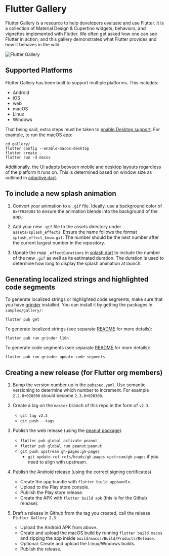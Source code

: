 # Flutter Gallery

Flutter Gallery is a resource to help developers evaluate and use Flutter.
It is a collection of Material Design & Cupertino widgets, behaviors, and vignettes
implemented with Flutter. We often get asked how one can see Flutter in action,
and this gallery demonstrates what Flutter provides and how it behaves in the
wild.

![Flutter Gallery](https://user-images.githubusercontent.com/6655696/73928238-0d7fcc80-48d3-11ea-8a7e-ea7dc5d6e713.png)

## Supported Platforms

Flutter Gallery has been built to support multiple platforms.
This includes:

- Android
- iOS
- web
- macOS
- Linux
- Windows

That being said, extra steps must be taken to [enable Desktop support](
https://github.com/flutter/flutter/wiki/Desktop-shells#tooling). For
example, to run the macOS app:

```
cd gallery/
flutter config --enable-macos-desktop
flutter create .
flutter run -d macos
```

Additionally, the UI adapts between mobile and desktop layouts regardless of the
platform it runs on. This is determined based on window size as outlined in
[adaptive.dart](lib/layout/adaptive.dart).

## To include a new splash animation

1. Convert your animation to a `.gif` file.
   Ideally, use a background color of `0xFF030303` to ensure the animation
   blends into the background of the app.

2. Add your new `.gif` file to the assets directory under
   `assets/splash_effects`. Ensure the name follows the format
   `splash_effect_$num.gif`. The number should be the next number after the
   current largest number in the repository.

3. Update the map `_effectDurations` in
   [splash.dart](lib/pages/splash.dart) to include the number of the
   new `.gif` as well as its estimated duration. The duration is used to
   determine how long to display the splash animation at launch.

## Generating localized strings and highlighted code segments

To generate localized strings or highlighted code segments, make sure that you
have [grinder](https://pub.dev/packages/grinder) installed. You can install it
by getting the packages in `samples/gallery/`:
```
flutter pub get
```

To generate localized strings (see separate [README](lib/l10n/README.md)
for more details):

```
flutter pub run grinder l10n
```

To generate code segments (see separate [README](tool/codeviewer_cli/README.md) for
more details):
```
flutter pub run grinder update-code-segments
```

## Creating a new release (for Flutter org members)

1. Bump the version number up in the `pubspec.yaml`. Use semantic versioning to determine 
   which number to increment. For example `2.2.0+020200` should become `2.3.0+020300`.
   
2. Create a tag on the `master` branch of this repo in the form of `v2.3`.
	* `git tag v2.3`
	* `git push --tags`

3. Publish the web release (using the [peanut package](https://pub.dev/packages/peanut)).
    * `flutter pub global activate peanut`
    * `flutter pub global run peanut:peanut`
    * `git push upstream gh-pages:gh-pages`
        * `git update-ref refs/heads/gh-pages upstream/gh-pages` if you need to align with upstream.

4. Publish the Android release (using the correct signing certificates).
    * Create the app bundle with `flutter build appbundle`.
    * Upload to the Play store console.
    * Publish the Play store release.
    * Create the APK with `flutter build apk` (this is for the Github release).

5. Draft a release in Github from the tag you created, call the release `Flutter Gallery 2.3`
    * Upload the Android APK from above.
    * Create and upload the macOS build by running `flutter build macos` and zipping the 
      app inside `build/macos/Build/Products/Release`.
    * Optional: Create and upload the Linux/Windows builds.
    * Publish the release.
